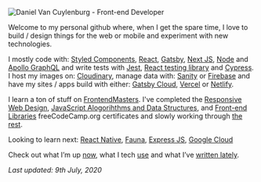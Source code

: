 
![Daniel Van Cuylenburg - Front-end Developer](https://res.cloudinary.com/danielvanc/image/upload/v1594322900/logo4.jpg)

Welcome to my personal github where, when I get the spare time, I love to build / design things for the web or mobile and experiment with new technologies.

I mostly code with: [Styled Components](https://styled-components.com/),  [React](https://reactjs.org/), [Gatsby](https://www.gatsbyjs.org/), [Next JS](https://nextjs.org/), [Node](https://nodejs.org/) and [Apollo GraphQL](https://www.apollographql.com/) and write tests with [Jest](https://jestjs.io/), [React testing library](https://testing-library.com/docs/react-testing-library) and [Cypress](https://www.cypress.io/). I host my images on: [Cloudinary](https://cloudinary.com/), manage data with: [Sanity](https://www.sanity.io/) or [Firebase](https://firebase.google.com/) and have my sites / apps build with either: [Gatsby Cloud](https://www.gatsbyjs.com/), [Vercel](https://vercel.com/) or [Netlify](https://www.netlify.com/).

I learn a ton of stuff on [FrontendMasters](https://frontendmasters.com/). I've completed the [Responsive Web Design](https://www.freecodecamp.org/certification/danielvanc/responsive-web-design), [JavaScript Alogorihthms and Data Structures](https://www.freecodecamp.org/certification/danielvanc/javascript-algorithms-and-data-structures), and [Front-end Libraries](https://www.freecodecamp.org/certification/danielvanc/front-end-libraries) freeCodeCamp.org certificates and slowly working through [the rest](https://www.freecodecamp.org/).

Looking to learn next: [React Native](https://reactnative.dev/), [Fauna](https://fauna.com/), [Express JS](https://expressjs.com/), [Google Cloud](https://cloud.google.com/)

Check out what I’m up [now](https://www.danielvanc.com/now), what I tech [use](https://www.danielvanc.com/uses/) and what I’ve [written lately](https://www.danielvanc.com/notes/).

*Last updated: 9th July, 2020*

<!--
**danielvanc/danielvanc** is a ✨ _special_ ✨ repository because its `README.md` (this file) appears on your GitHub profile.

Here are some ideas to get you started:

- 🔭 I’m currently working on ...
- 🌱 I’m currently learning ...
- 👯 I’m looking to collaborate on ...
- 🤔 I’m looking for help with ...
- 💬 Ask me about ...
- 📫 How to reach me: ...
- 😄 Pronouns: ...
- ⚡ Fun fact: ...
-->
